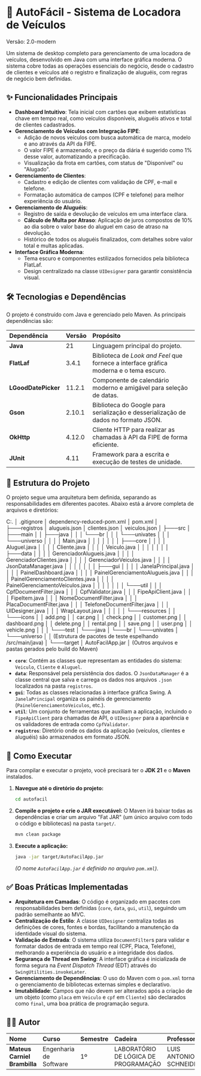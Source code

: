 # 🚗 AutoFácil - Sistema de Locadora de Veículos
Versão: 2.0-modern

Um sistema de desktop completo para gerenciamento de uma locadora de veículos, desenvolvido em Java com uma interface gráfica moderna. O sistema cobre todas as operações essenciais do negócio, desde o cadastro de clientes e veículos até o registro e finalização de aluguéis, com regras de negócio bem definidas.

## ✨ Funcionalidades Principais
- **Dashboard Intuitivo**: Tela inicial com cartões que exibem estatísticas chave em tempo real, como veículos disponíveis, aluguéis ativos e total de clientes cadastrados.
- **Gerenciamento de Veículos com Integração FIPE**:
    - Adição de novos veículos com busca automática de marca, modelo e ano através da API da FIPE.
    - O valor FIPE é armazenado, e o preço da diária é sugerido como 1% desse valor, automatizando a precificação.
    - Visualização da frota em cartões, com status de "Disponível" ou "Alugado".
- **Gerenciamento de Clientes**:
    - Cadastro e edição de clientes com validação de CPF, e-mail e telefone.
    - Formatação automática de campos (CPF e telefone) para melhor experiência do usuário.
- **Gerenciamento de Aluguéis**:
    - Registro de saída e devolução de veículos em uma interface clara.
    - **Cálculo de Multa por Atraso**: Aplicação de juros compostos de 10% ao dia sobre o valor base do aluguel em caso de atraso na devolução.
    - Histórico de todos os aluguéis finalizados, com detalhes sobre valor total e multas aplicadas.
- **Interface Gráfica Moderna**:
    - Tema escuro e componentes estilizados fornecidos pela biblioteca FlatLaf.
    - Design centralizado na classe `UIDesigner` para garantir consistência visual.

## 🛠️ Tecnologias e Dependências
O projeto é construído com Java e gerenciado pelo Maven. As principais dependências são:

| Dependência | Versão | Propósito |
| :--- | :--- | :--- |
| **Java** | 21 | Linguagem principal do projeto. |
| **FlatLaf** | 3.4.1 | Biblioteca de *Look and Feel* que fornece a interface gráfica moderna e o tema escuro. |
| **LGoodDatePicker** | 11.2.1 | Componente de calendário moderno e amigável para seleção de datas. |
| **Gson** | 2.10.1 | Biblioteca do Google para serialização e desserialização de dados no formato JSON. |
| **OkHttp** | 4.12.0 | Cliente HTTP para realizar as chamadas à API da FIPE de forma eficiente. |
| **JUnit** | 4.11 | Framework para a escrita e execução de testes de unidade. |

## 📂 Estrutura do Projeto
O projeto segue uma arquitetura bem definida, separando as responsabilidades em diferentes pacotes. Abaixo está a árvore completa de arquivos e diretórios:

C:.
│   .gitignore
│   dependency-reduced-pom.xml
│   pom.xml
│
├───registros
│       alugueis.json
│       clientes.json
│       veiculos.json
│
├───src
│   ├───main
│   │   ├───java
│   │   │   └───br
│   │   │       └───univates
│   │   │           └───universo
│   │   │               │   Main.java
│   │   │               │
│   │   │               ├───core
│   │   │               │       Aluguel.java
│   │   │               │       Cliente.java
│   │   │               │       Veiculo.java
│   │   │               │
│   │   │               ├───data
│   │   │               │       GerenciadorAlugueis.java
│   │   │               │       GerenciadorClientes.java
│   │   │               │       GerenciadorVeiculos.java
│   │   │               │       JsonDataManager.java
│   │   │               │
│   │   │               ├───gui
│   │   │               │       JanelaPrincipal.java
│   │   │               │       PainelDashboard.java
│   │   │               │       PainelGerenciamentoAlugueis.java
│   │   │               │       PainelGerenciamentoClientes.java
│   │   │               │       PainelGerenciamentoVeiculos.java
│   │   │               │
│   │   │               └───util
│   │   │                       CpfDocumentFilter.java
│   │   │                       CpfValidator.java
│   │   │                       FipeApiClient.java
│   │   │                       FipeItem.java
│   │   │                       NomeDocumentFilter.java
│   │   │                       PlacaDocumentFilter.java
│   │   │                       TelefoneDocumentFilter.java
│   │   │                       UIDesigner.java
│   │   │                       WrapLayout.java
│   │   │
│   │   └───resources
│   │       └───icons
│   │               add.png
│   │               car.png
│   │               check.png
│   │               customer.png
│   │               dashboard.png
│   │               delete.png
│   │               rental.png
│   │               save.png
│   │               user.png
│   │               vehicle.png
│   │
│   └───test
│       └───java
│           └───br
│               └───univates
│                   └───universo
│                       │   (Estrutura de pacotes de teste espelhando /src/main/java)
│
└───target
│   AutoFacilApp.jar
│   (Outros arquivos e pastas gerados pelo build do Maven)

- **`core`**: Contém as classes que representam as entidades do sistema: `Veiculo`, `Cliente` e `Aluguel`.
- **`data`**: Responsável pela persistência dos dados. O `JsonDataManager` é a classe central que salva e carrega os dados nos arquivos `.json` localizados na pasta `registros`.
- **`gui`**: Todas as classes relacionadas à interface gráfica Swing. A `JanelaPrincipal` organiza os painéis de gerenciamento (`PainelGerenciamentoVeiculos`, etc.).
- **`util`**: Um conjunto de ferramentas que auxiliam a aplicação, incluindo o `FipeApiClient` para chamadas de API, o `UIDesigner` para a aparência e os validadores de entrada como `CpfValidator`.
- **`registros`**: Diretório onde os dados da aplicação (veículos, clientes e aluguéis) são armazenados em formato JSON.

## 🚀 Como Executar
Para compilar e executar o projeto, você precisará ter o **JDK 21** e o **Maven** instalados.

1.  **Navegue até o diretório do projeto:**
    ```bash
    cd autofacil
    ```

2.  **Compile o projeto e crie o JAR executável:**
    O Maven irá baixar todas as dependências e criar um arquivo "Fat JAR" (um único arquivo com todo o código e bibliotecas) na pasta `target/`.
    ```bash
    mvn clean package
    ```

3.  **Execute a aplicação:**
    ```bash
    java -jar target/AutoFacilApp.jar
    ```
    *(O nome `AutoFacilApp.jar` é definido no arquivo `pom.xml`)*.

## ✅ Boas Práticas Implementadas
- **Arquitetura em Camadas**: O código é organizado em pacotes com responsabilidades bem definidas (`core`, `data`, `gui`, `util`), seguindo um padrão semelhante ao MVC.
- **Centralização de Estilo**: A classe `UIDesigner` centraliza todas as definições de cores, fontes e bordas, facilitando a manutenção da identidade visual do sistema.
- **Validação de Entrada**: O sistema utiliza `DocumentFilter`s para validar e formatar dados de entrada em tempo real (CPF, Placa, Telefone), melhorando a experiência do usuário e a integridade dos dados.
- **Segurança de Thread em Swing**: A interface gráfica é inicializada de forma segura na *Event Dispatch Thread* (EDT) através do `SwingUtilities.invokeLater`.
- **Gerenciamento de Dependências**: O uso do Maven com o `pom.xml` torna o gerenciamento de bibliotecas externas simples e declarativo.
- **Imutabilidade**: Campos que não devem ser alterados após a criação de um objeto (como `placa` em `Veiculo` e `cpf` em `Cliente`) são declarados como `final`, uma boa prática de programação segura.

## 👨‍💻 Autor

| Nome | Curso | Semestre | Cadeira | Professor |
| :--- | :--- | :--- |:--- |:--- |
| **Mateus Carniel Brambilla** | Engenharia de Software | 1º | LABORATÓRIO DE LÓGICA DE PROGRAMAÇÃO | LUIS ANTONIO SCHNEIDERS |

